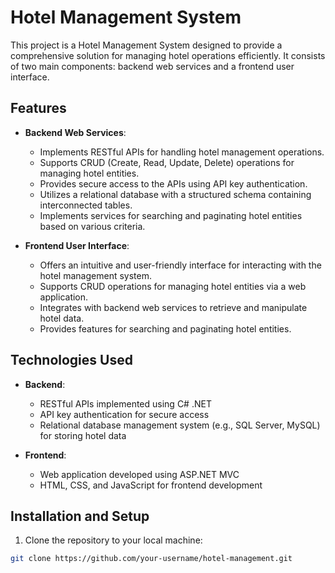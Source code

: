 # Hotel Management System

This project is a Hotel Management System designed to provide a comprehensive solution for managing hotel operations efficiently. It consists of two main components: backend web services and a frontend user interface.

## Features

- **Backend Web Services**:
  - Implements RESTful APIs for handling hotel management operations.
  - Supports CRUD (Create, Read, Update, Delete) operations for managing hotel entities.
  - Provides secure access to the APIs using API key authentication.
  - Utilizes a relational database with a structured schema containing interconnected tables.
  - Implements services for searching and paginating hotel entities based on various criteria.

- **Frontend User Interface**:
  - Offers an intuitive and user-friendly interface for interacting with the hotel management system.
  - Supports CRUD operations for managing hotel entities via a web application.
  - Integrates with backend web services to retrieve and manipulate hotel data.
  - Provides features for searching and paginating hotel entities.

## Technologies Used

- **Backend**:
  - RESTful APIs implemented using C# .NET
  - API key authentication for secure access
  - Relational database management system (e.g., SQL Server, MySQL) for storing hotel data

- **Frontend**:
  - Web application developed using ASP.NET MVC
  - HTML, CSS, and JavaScript for frontend development

## Installation and Setup

1. Clone the repository to your local machine:

```bash
git clone https://github.com/your-username/hotel-management.git
